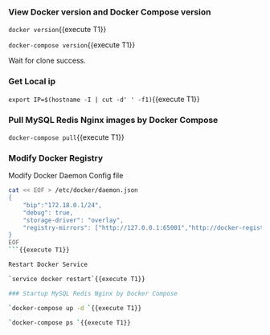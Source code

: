 ### View Docker version and  Docker Compose version

`docker version`{{execute T1}}

`docker-compose version`{{execute T1}}

Wait for clone success.

### Get Local ip

`export IP=$(hostname -I | cut -d' ' -f1)`{{execute T1}}

### Pull MySQL Redis Nginx images by Docker Compose

`docker-compose pull`{{execute T1}}

### Modify Docker Registry

Modify Docker Daemon Config file

```sh
cat << EOF > /etc/docker/daemon.json
{
    "bip":"172.18.0.1/24",
    "debug": true,
    "storage-driver": "overlay",
    "registry-mirrors": ["http://127.0.0.1:65001","http://docker-registry-mirror.katacoda.com"]
}
EOF
```{{execute T1}}

Restart Docker Service

`service docker restart`{{execute T1}}

### Startup MySQL Redis Nginx by Docker Compose

`docker-compose up -d `{{execute T1}}

`docker-compose ps `{{execute T1}}
